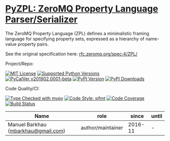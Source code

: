 # [PyZPL: ZeroMQ Property Language Parser/Serializer][repo_ref]

The ZeroMQ Property Language (ZPL) defines a minimalistic
framing language for specifying property sets, expressed as a
hierarchy of name-value property pairs.

See the original specification here: [rfc.zeromq.org/spec:4/ZPL/][zpl_spec_ref]

Project/Repo:

[![MIT License][license_img]][license_ref]
[![Supported Python Versions][pyversions_img]][pyversions_ref]
[![PyCalVer v201902.0001-beta][version_img]][version_ref]
[![PyPI Version][pypi_img]][pypi_ref]
[![PyPI Downloads][downloads_img]][downloads_ref]

Code Quality/CI:

[![Type Checked with mypy][mypy_img]][mypy_ref]
[![Code Style: sjfmt][style_img]][style_ref]
[![Code Coverage][codecov_img]][codecov_ref]
[![Build Status][build_img]][build_ref]


|                 Name                |        role       |  since  | until |
|-------------------------------------|-------------------|---------|-------|
| Manuel Barkhau (mbarkhau@gmail.com) | author/maintainer | 2016-11 | -     |


<!--
  To update the TOC:
  $ pip install md-toc
  $ md_toc -i gitlab README.md
-->


[](TOC)

[](TOC)


#


[repo_ref]: https://gitlab.com/mbarkhau/pyzpl

[build_img]: https://gitlab.com/mbarkhau/pyzpl/badges/master/pipeline.svg
[build_ref]: https://gitlab.com/mbarkhau/pyzpl/pipelines

[codecov_img]: https://gitlab.com/mbarkhau/pyzpl/badges/master/coverage.svg
[codecov_ref]: https://mbarkhau.gitlab.io/pyzpl/cov

[license_img]: https://img.shields.io/badge/License-MIT-blue.svg
[license_ref]: https://gitlab.com/mbarkhau/pyzpl/blob/master/LICENSE

[mypy_img]: https://img.shields.io/badge/mypy-checked-green.svg
[mypy_ref]: https://mbarkhau.gitlab.io/pyzpl/mypycov

[style_img]: https://img.shields.io/badge/code%20style-%20sjfmt-f71.svg
[style_ref]: https://gitlab.com/mbarkhau/straitjacket/

[pypi_img]: https://img.shields.io/badge/PyPI-wheels-green.svg
[pypi_ref]: https://pypi.org/project/pyzpl/#files

[downloads_img]: https://pepy.tech/badge/pyzpl/month
[downloads_ref]: https://pepy.tech/project/pyzpl

[version_img]: https://img.shields.io/badge/PyCalVer-v201902.0001-blue.svg
[version_ref]: https://pypi.org/project/pycalver/

[pyversions_img]: https://img.shields.io/pypi/pyversions/pyzpl.svg
[pyversions_ref]: https://pypi.python.org/pypi/pyzpl

[zpl_spec_ref]: https://rfc.zeromq.org/spec:4/ZPL/
